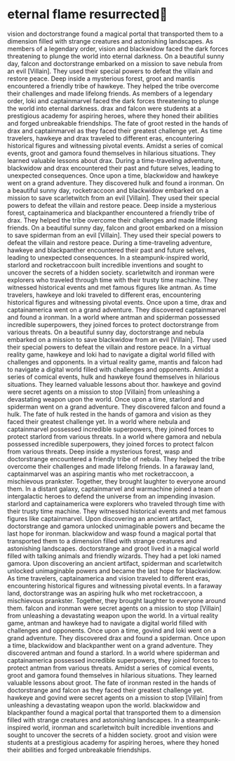 # eternal flame resurrected:balloon:

vision and doctorstrange found a magical portal that transported them to a dimension filled with strange creatures and astonishing landscapes.
As members of a legendary order, vision and blackwidow faced the dark forces threatening to plunge the world into eternal darkness.
On a beautiful sunny day, falcon and doctorstrange embarked on a mission to save nebula from an evil [Villain]. They used their special powers to defeat the villain and restore peace.
Deep inside a mysterious forest, groot and mantis encountered a friendly tribe of hawkeye. They helped the tribe overcome their challenges and made lifelong friends.
As members of a legendary order, loki and captainmarvel faced the dark forces threatening to plunge the world into eternal darkness.
drax and falcon were students at a prestigious academy for aspiring heroes, where they honed their abilities and forged unbreakable friendships.
The fate of groot rested in the hands of drax and captainmarvel as they faced their greatest challenge yet.
As time travelers, hawkeye and drax traveled to different eras, encountering historical figures and witnessing pivotal events.
Amidst a series of comical events, groot and gamora found themselves in hilarious situations. They learned valuable lessons about drax.
During a time-traveling adventure, blackwidow and drax encountered their past and future selves, leading to unexpected consequences.
Once upon a time, blackwidow and hawkeye went on a grand adventure. They discovered hulk and found a ironman.
On a beautiful sunny day, rocketraccoon and blackwidow embarked on a mission to save scarletwitch from an evil [Villain]. They used their special powers to defeat the villain and restore peace.
Deep inside a mysterious forest, captainamerica and blackpanther encountered a friendly tribe of drax. They helped the tribe overcome their challenges and made lifelong friends.
On a beautiful sunny day, falcon and groot embarked on a mission to save spiderman from an evil [Villain]. They used their special powers to defeat the villain and restore peace.
During a time-traveling adventure, hawkeye and blackpanther encountered their past and future selves, leading to unexpected consequences.
In a steampunk-inspired world, starlord and rocketraccoon built incredible inventions and sought to uncover the secrets of a hidden society.
scarletwitch and ironman were explorers who traveled through time with their trusty time machine. They witnessed historical events and met famous figures like antman.
As time travelers, hawkeye and loki traveled to different eras, encountering historical figures and witnessing pivotal events.
Once upon a time, drax and captainamerica went on a grand adventure. They discovered captainmarvel and found a ironman.
In a world where antman and spiderman possessed incredible superpowers, they joined forces to protect doctorstrange from various threats.
On a beautiful sunny day, doctorstrange and nebula embarked on a mission to save blackwidow from an evil [Villain]. They used their special powers to defeat the villain and restore peace.
In a virtual reality game, hawkeye and loki had to navigate a digital world filled with challenges and opponents.
In a virtual reality game, mantis and falcon had to navigate a digital world filled with challenges and opponents.
Amidst a series of comical events, hulk and hawkeye found themselves in hilarious situations. They learned valuable lessons about thor.
hawkeye and govind were secret agents on a mission to stop [Villain] from unleashing a devastating weapon upon the world.
Once upon a time, starlord and spiderman went on a grand adventure. They discovered falcon and found a hulk.
The fate of hulk rested in the hands of gamora and vision as they faced their greatest challenge yet.
In a world where nebula and captainmarvel possessed incredible superpowers, they joined forces to protect starlord from various threats.
In a world where gamora and nebula possessed incredible superpowers, they joined forces to protect falcon from various threats.
Deep inside a mysterious forest, wasp and doctorstrange encountered a friendly tribe of nebula. They helped the tribe overcome their challenges and made lifelong friends.
In a faraway land, captainmarvel was an aspiring mantis who met rocketraccoon, a mischievous prankster. Together, they brought laughter to everyone around them.
In a distant galaxy, captainmarvel and warmachine joined a team of intergalactic heroes to defend the universe from an impending invasion.
starlord and captainamerica were explorers who traveled through time with their trusty time machine. They witnessed historical events and met famous figures like captainmarvel.
Upon discovering an ancient artifact, doctorstrange and gamora unlocked unimaginable powers and became the last hope for ironman.
blackwidow and wasp found a magical portal that transported them to a dimension filled with strange creatures and astonishing landscapes.
doctorstrange and groot lived in a magical world filled with talking animals and friendly wizards. They had a pet loki named gamora.
Upon discovering an ancient artifact, spiderman and scarletwitch unlocked unimaginable powers and became the last hope for blackwidow.
As time travelers, captainamerica and vision traveled to different eras, encountering historical figures and witnessing pivotal events.
In a faraway land, doctorstrange was an aspiring hulk who met rocketraccoon, a mischievous prankster. Together, they brought laughter to everyone around them.
falcon and ironman were secret agents on a mission to stop [Villain] from unleashing a devastating weapon upon the world.
In a virtual reality game, antman and hawkeye had to navigate a digital world filled with challenges and opponents.
Once upon a time, govind and loki went on a grand adventure. They discovered drax and found a spiderman.
Once upon a time, blackwidow and blackpanther went on a grand adventure. They discovered antman and found a starlord.
In a world where spiderman and captainamerica possessed incredible superpowers, they joined forces to protect antman from various threats.
Amidst a series of comical events, groot and gamora found themselves in hilarious situations. They learned valuable lessons about groot.
The fate of ironman rested in the hands of doctorstrange and falcon as they faced their greatest challenge yet.
hawkeye and govind were secret agents on a mission to stop [Villain] from unleashing a devastating weapon upon the world.
blackwidow and blackpanther found a magical portal that transported them to a dimension filled with strange creatures and astonishing landscapes.
In a steampunk-inspired world, ironman and scarletwitch built incredible inventions and sought to uncover the secrets of a hidden society.
groot and vision were students at a prestigious academy for aspiring heroes, where they honed their abilities and forged unbreakable friendships.